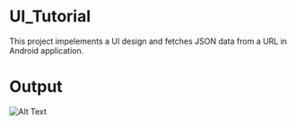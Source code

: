 # UI_Tutorial
This project impelements a UI design and fetches JSON data from a URL in Android application.
# Output
![Alt Text](https://media.giphy.com/media/yMblOC9cglY68irwdN/giphy.gif)


